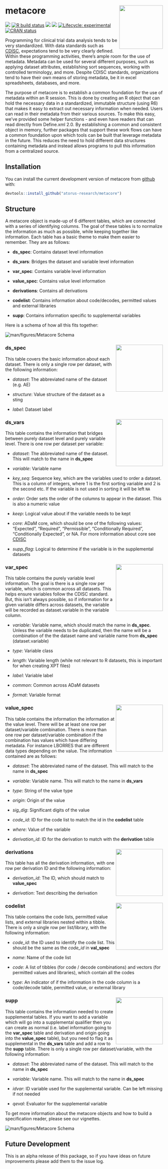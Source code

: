 
<!-- README.md is generated from README.Rmd. Please edit that file -->

# metacore <a href='https://github.com/atorus-research/metacore'><img src="man/figures/metacore.PNG" align="right" style="height:139px;"/></a>

<!-- badges: start -->

[<img src="https://img.shields.io/badge/Slack-RValidationHub-blue?style=flat&logo=slack">](https://RValidationHub.slack.com)
[![R build
status](https://github.com/atorus-research/metacore/workflows/R-CMD-check/badge.svg)](https://github.com/atorus-research/xportr/actions?workflow=R-CMD-check)
[<img src="https://img.shields.io/codecov/c/github/atorus-research/metacore">](https://app.codecov.io/gh/atorus-research/metacore)
[<img src="https://img.shields.io/badge/License-MIT-blue.svg">](https://github.com/atorus-research/metacore/blob/master/LICENSE)
[![Lifecycle:
experimental](https://img.shields.io/badge/lifecycle-experimental-orange.svg)](https://lifecycle.r-lib.org/articles/stages.html#experimental-1)
[![CRAN
status](https://www.r-pkg.org/badges/version/metacore)](https://CRAN.R-project.org/package=metacore)
<!-- badges: end -->

Programming for clinical trial data analysis tends to be very
standardized. With data standards such as
[CDISC](https://www.cdisc.org/), expectations tend to be very clearly
defined. Within these programming activities, there’s ample room for the
use of metadata. Metadata can be used for several different purposes,
such as applying dataset attributes, establishing sort sequences,
working with controlled terminology, and more. Despite CDISC standards,
organizations tend to have their own means of storing metadata, be it in
excel spreadsheets, databases, and more.

The purpose of metacore is to establish a common foundation for the use
of metadata within an R session. This is done by creating an R object
that can hold the necessary data in a standardized, immutable structure
(using R6) that makes it easy to extract out necessary information when
needed. Users can read in their metadata from their various sources. To
make this easy, we’ve provided some helper functions - and even have
readers that can read directly from Define.xml 2.0. By establishing a
common and consistent object in memory, further packages that support
these work flows can have a common foundation upon which tools can be
built that leverage metadata in the future. This reduces the need to
hold different data structures containing metadata and instead allows
programs to pull this information from a centralized source.

## Installation

You can install the current development version of metacore from
[github](https://github.com/atorus-research/metacore) with:

``` r
devtools::install_github("atorus-research/metacore")
```

## Structure

A metacore object is made-up of 6 different tables, which are connected
with a series of identifying columns. The goal of these tables is to
normalize the information as much as possible, while keeping together
like information. Each table has a basic theme to make them easier to
remember. They are as follows:

- **ds_spec**: Contains dataset level information

- **ds_vars**: Bridges the dataset and variable level information

- **var_spec**: Contains variable level information

- **value_spec**: Contains value level information

- **derivations**: Contains all derivations

- **codelist**: Contains information about code/decodes, permitted
  values and external libraries

- **supp**: Contains information specific to supplemental variables

Here is a schema of how all this fits together:

![](man/figures/schema-colors.png "man/figures/Metacore Schema")

### ds_spec <img src="man/figures/labeled-ds_spec.png" align="right" style="height:150px;"/>

This table covers the basic information about each dataset. There is
only a single row per dataset, with the following information:

- *dataset*: The abbreviated name of the dataset (e.g. AE)

- *structure*: Value structure of the dataset as a sting

- *label*: Dataset label

### ds_vars <img src="man/figures/labeled-ds_vars.png" align="right" style="height:150px;"/>

This table contains the information that bridges between purely dataset
level and purely variable level. There is one row per dataset per
variable:

- *dataset*: The abbreviated name of the dataset. This will match to the
  name in **ds_spec**

- *variable*: Variable name

- *key_seq*: Sequence key, which are the variables used to order a
  dataset. This is a column of integers, where 1 is the first sorting
  variable and 2 is the second etc. If the variable is not used in
  sorting it will be left `NA`

- *order*: Order sets the order of the columns to appear in the dataset.
  This is also a numeric value

- *keep*: Logical value about if the variable needs to be kept

- *core*: ADaM core, which should be one of the following values:
  “Expected”, “Required”, “Permissible”, “Conditionally Required”,
  “Conditionally Expected”, or NA. For more information about core see
  [CDISC](https://www.cdisc.org/standards/foundational/adam)

- *supp_flag*: Logical to determine if the variable is in the
  supplemental datasets

### var_spec <img src="man/figures/labeled-var_spec.png" align="right" style="height:150px;"/>

This table contains the purely variable level information. The goal is
there is a single row per variable, which is common across all datasets.
This helps ensure variables follow the CDISC standard. But, this isn’t
always possible, so if information for a given variable differs across
datasets, the variable will be recorded as dataset.variable in the
variable column.

- *variable*: Variable name, which should match the name in **ds_spec**.
  Unless the variable needs to be duplicated, then the name will be a
  combination of the the dataset name and variable name from **ds_spec**
  (dataset.variable)

- *type*: Variable class

- *length*: Variable length (while not relevant to R datasets, this is
  important for when creating XPT files)

- *label*: Variable label

- *common*: Common across ADaM datasets

- *format*: Variable format

### value_spec <img src="man/figures/labeled-value_spec.png" align="right" style="height:150px;"/>

This table contains the information the information at the value level.
There will be at least one row per dataset/variable combination. There
is more than one row per dataset/variable combination if the combination
has values which have differing metadata. For instance LBORRES that are
different data types depending on the value. The information contained
are as follows:

- *dataset*: The abbreviated name of the dataset. This will match to the
  name in **ds_spec**

- *variable*: Variable name. This will match to the name in **ds_vars**

- *type*: String of the value type

- *origin*: Origin of the value

- *sig_dig*: Significant digits of the value

- *code_id*: ID for the code list to match the id in the **codelist**
  table

- *where*: Value of the variable

- *derivation_id*: ID for the derivation to match with the
  **derivation** table

### derivations <img src="man/figures/labeled-derivation.png" align="right" style="height:150px;"/>

This table has all the derivation information, with one row per
derivation ID and the following information:

- *derivation_id*: The ID, which should match to **value_spec**

- *derivation*: Text describing the derivation

### codelist <img src="man/figures/labeled-code_list.png" align="right" style="height:150px;"/>

This table contains the code lists, permitted value lists, and external
libraries nested within a tibble. There is only a single row per
list/library, with the following information:

- *code_id*: the ID used to identify the code list. This should be the
  same as the *code_id* in **val_spec**

- *name*: Name of the code list

- *code*: A list of tibbles (for code / decode combinations) and vectors
  (for permitted values and libraries), which contain all the codes

- *type*: An indicator of if the information in the code column is a
  code/decode table, permitted value, or external library

### supp <img src="man/figures/labeled-supp.png" align="right" style="height:150px;"/>

This table contains the information needed to create supplemental
tables. If you want to add a variable which will go into a supplemental
qualifier then you can create as normal (i.e. label information going to
the **var_spec** table and derivation and origin going into the
**value_spec** table), but you need to flag it as supplemental in the
**ds_vars** table and add a row to the **supp** table. There is only a
single row per dataset/variable, with the following information:

- *dataset*: The abbreviated name of the dataset. This will match to the
  name in **ds_spec**

- *variable*: Variable name. This will match to the name in **ds_spec**

- *idvar*: ID variable used for the supplemental variable. Can be left
  missing if not needed

- *qeval*: Evaluator for the supplemental variable

To get more information about the metacore objects and how to build a
specification reader, please see our vignettes.

![](man/figures/labeled_schema.png "man/figures/Metacore Schema")

## Future Development

This is an alpha release of this package, so if you have ideas on future
improvements please add them to the issue log.
